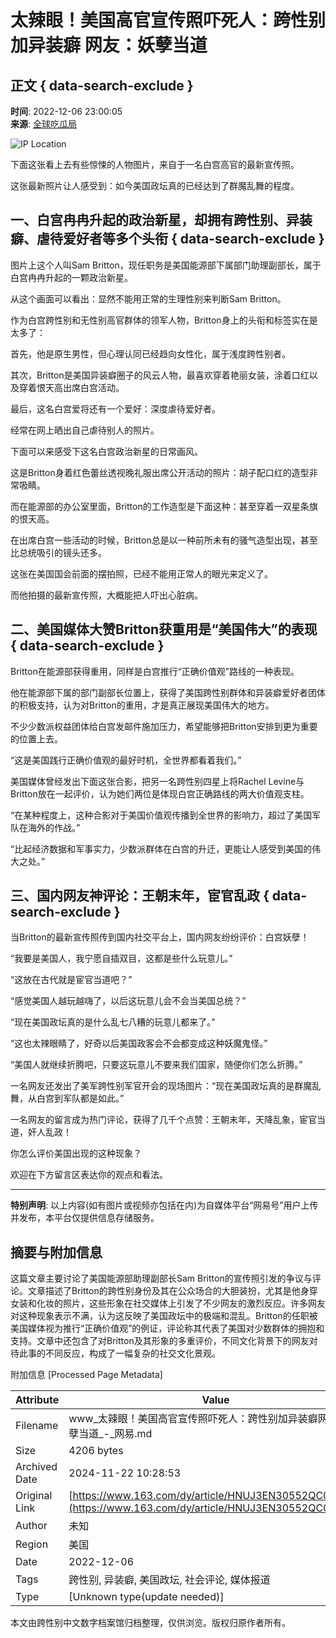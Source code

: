 # 太辣眼！美国高官宣传照吓死人：跨性别加异装癖 网友：妖孽当道

## 正文 { data-search-exclude }


**时间**: 2022-12-06 23:00:05  
**来源**: [全球吃瓜局](https://www.163.com/dy/media/T1637033311368.html)

![IP Location](https://static.ws.126.net/163/f2e/dy_media/dy_media/static/images/ipLocation.f6d00eb.svg)

下面这张看上去有些惊悚的人物图片，来自于一名白宫高官的最新宣传照。

这张最新照片让人感受到：如今美国政坛真的已经达到了群魔乱舞的程度。

## 一、白宫冉冉升起的政治新星，却拥有跨性别、异装癖、虐待爱好者等多个头衔 { data-search-exclude }

图片上这个人叫Sam Britton，现任职务是美国能源部下属部门助理副部长，属于白宫冉冉升起的一颗政治新星。

从这个画面可以看出：显然不能用正常的生理性别来判断Sam Britton。

作为白宫跨性别和无性别高官群体的领军人物，Britton身上的头衔和标签实在是太多了：

首先，他是原生男性，但心理认同已经趋向女性化，属于浅度跨性别者。

其次，Britton是美国异装癖圈子的风云人物，最喜欢穿着艳丽女装，涂着口红以及穿着恨天高出席白宫活动。

最后，这名白宫爱将还有一个爱好：深度虐待爱好者。

经常在网上晒出自己虐待别人的照片。

下面可以来感受下这名白宫政治新星的日常画风。

这是Britton身着红色蕾丝透视晚礼服出席公开活动的照片：胡子配口红的造型非常吸睛。

而在能源部的办公室里面，Britton的工作造型是下面这种：甚至穿着一双星条旗的恨天高。

在出席白宫一些活动的时候，Britton总是以一种前所未有的骚气造型出现，甚至比总统吸引的镜头还多。

这张在美国国会前面的摆拍照，已经不能用正常人的眼光来定义了。

而他拍摄的最新宣传照，大概能把人吓出心脏病。

## 二、美国媒体大赞Britton获重用是“美国伟大”的表现 { data-search-exclude }

Britton在能源部获得重用，同样是白宫推行“正确价值观”路线的一种表现。

他在能源部下属的部门副部长位置上，获得了美国跨性别群体和异装癖爱好者团体的积极支持，认为对Britton的重用，才是真正展现美国伟大的地方。

不少少数派权益团体给白宫发邮件施加压力，希望能够把Britton安排到更为重要的位置上去。

“这是美国践行正确价值观的最好时机，全世界都看着我们。”

美国媒体曾经发出下面这张合影，把另一名跨性别四星上将Rachel Levine与Britton放在一起评价，认为她们两位是体现白宫正确路线的两大价值观支柱。

“在某种程度上，这种合影对于美国价值观传播到全世界的影响力，超过了美国军队在海外的作战。”

“比起经济数据和军事实力，少数派群体在白宫的升迁，更能让人感受到美国的伟大之处。”

## 三、国内网友神评论：王朝末年，宦官乱政 { data-search-exclude }

当Britton的最新宣传照传到国内社交平台上，国内网友纷纷评价：白宫妖孽！

“我要是美国人，我宁愿自插双目，这都是些什么玩意儿。”

“这放在古代就是宦官当道吧？”

“感觉美国人越玩越嗨了，以后这玩意儿会不会当美国总统？”

“现在美国政坛真的是什么乱七八糟的玩意儿都来了。”

“这也太辣眼睛了，好奇以后美国政客会不会都变成这种妖魔鬼怪。”

“美国人就继续折腾吧，只要这玩意儿不要来我们国家，随便你们怎么折腾。”

一名网友还发出了美军跨性别军官开会的现场图片：“现在美国政坛真的是群魔乱舞，从白宫到军队都是如此。”

一名网友的留言成为热门评论，获得了几千个点赞：王朝末年，天降乱象，宦官当道，奸人乱政！

你怎么评价美国出现的这种现象？

欢迎在下方留言区表达你的观点和看法。

---

**特别声明**: 以上内容(如有图片或视频亦包括在内)为自媒体平台“网易号”用户上传并发布，本平台仅提供信息存储服务。

## 摘要与附加信息

<!-- tcd_abstract -->
这篇文章主要讨论了美国能源部助理副部长Sam Britton的宣传照引发的争议与评论。文章描述了Britton的跨性别身份及其在公众场合的大胆装扮，尤其是他身穿女装和化妆的照片，这些形象在社交媒体上引发了不少网友的激烈反应。许多网友对这种现象表示不满，认为这反映了美国政坛中的极端和混乱。Britton的任职被美国媒体视为推行“正确价值观”的例证，评论称其代表了美国对少数群体的拥抱和支持。文章中还包含了对Britton及其形象的多重评价，不同文化背景下的网友对待此事的不同反应，构成了一幅复杂的社交文化景观。
<!-- tcd_abstract_end -->

附加信息 [Processed Page Metadata]

| Attribute       | Value                                  |
|-----------------|----------------------------------------|
| Filename        | www_太辣眼！美国高官宣传照吓死人：跨性别加异装癖网友：妖孽当道_-_网易.md                             |
| Size            | 4206 bytes                           |
| Archived Date   | 2024-11-22 10:28:53                             |
| Original Link   | [https://www.163.com/dy/article/HNUJ3EN30552QC0P.html](https://www.163.com/dy/article/HNUJ3EN30552QC0P.html)                       |
| Author          | 未知                               |
| Region          | 美国                               |
| Date            | 2022-12-06                                 |
| Tags            | 跨性别, 异装癖, 美国政坛, 社会评论, 媒体报道                                 |
| Type            | [Unknown type(update needed)]                                 |
<!-- tcd_table_end -->

本文由跨性别中文数字档案馆归档整理，仅供浏览。版权归原作者所有。

